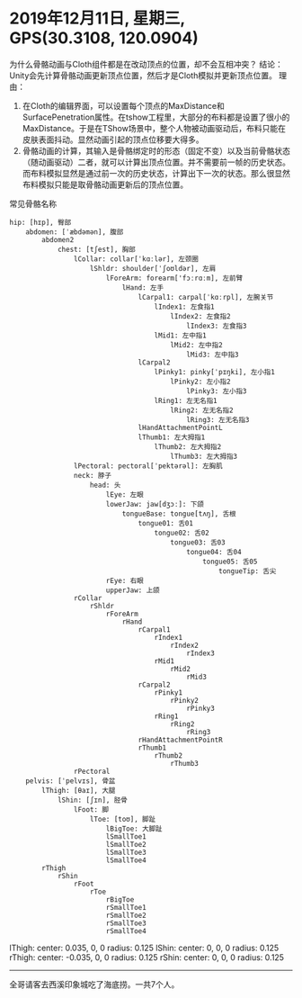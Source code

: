 # 2019年12月11日, 星期三, GPS(30.3108, 120.0904)

为什么骨骼动画与Cloth组件都是在改动顶点的位置，却不会互相冲突？
结论：Unity会先计算骨骼动画更新顶点位置，然后才是Cloth模拟并更新顶点位置。
理由：

1. 在Cloth的编辑界面，可以设置每个顶点的MaxDistance和SurfacePenetration属性。在tshow工程里，大部分的布料都是设置了很小的MaxDistance。于是在TShow场景中，整个人物被动画驱动后，布料只能在皮肤表面抖动。显然动画引起的顶点位移要大得多。
2. 骨骼动画的计算，其输入是骨骼绑定时的形态（固定不变）以及当前骨骼状态（随动画驱动）二者，就可以计算出顶点位置。并不需要前一帧的历史状态。而布料模拟显然是通过前一次的历史状态，计算出下一次的状态。那么很显然布料模拟只能是取骨骼动画更新后的顶点位置。

常见骨骼名称

```text
hip: [hɪp], 臀部
    abdomen: [ˈæbdəmən], 腹部
        abdomen2
            chest: [tʃest], 胸部
                lCollar: collar[ˈkɑːlər], 左颈圈
                    lShldr: shoulder[ˈʃoʊldər], 左肩
                        lForeArm: forearm['fɔːrɑːm], 左前臂
                            lHand: 左手
                                lCarpal1: carpal[ˈkɑːrpl], 左腕关节
                                    lIndex1: 左食指1
                                        lIndex2: 左食指2
                                            lIndex3: 左食指3
                                    lMid1: 左中指1
                                        lMid2: 左中指2
                                            lMid3: 左中指3
                                lCarpal2
                                    lPinky1: pinky[ˈpɪŋki], 左小指1
                                        lPinky2: 左小指2
                                            lPinky3: 左小指3
                                    lRing1: 左无名指1
                                        lRing2: 左无名指2
                                            lRing3: 左无名指3
                                lHandAttachmentPointL
                                lThumb1: 左大拇指1
                                    lThumb2: 左大拇指2
                                        lThumb3: 左大拇指3
                lPectoral: pectoral[ˈpektərəl]: 左胸肌
                neck: 脖子
                    head: 头
                        lEye: 左眼
                        lowerJaw: jaw[dʒɔː]: 下颌
                            tongueBase: tongue[tʌŋ], 舌根
                                tongue01: 舌01
                                    tongue02: 舌02
                                        tongue03: 舌03
                                            tongue04: 舌04
                                                tongue05: 舌05
                                                    tongueTip: 舌尖
                        rEye: 右眼
                        upperJaw: 上颌
                rCollar
                    rShldr
                        rForeArm
                            rHand
                                rCarpal1
                                    rIndex1
                                        rIndex2
                                            rIndex3
                                    rMid1
                                        rMid2
                                            rMid3
                                rCarpal2
                                    rPinky1
                                        rPinky2
                                            rPinky3
                                    rRing1
                                        rRing2
                                            rRing3
                                rHandAttachmentPointR
                                rThumb1
                                    rThumb2
                                        rThumb3
                rPectoral
    pelvis: [ˈpelvɪs], 骨盆
        lThigh: [θaɪ], 大腿
            lShin: [ʃɪn], 胫骨
                lFoot: 脚
                    lToe: [toʊ], 脚趾
                        lBigToe: 大脚趾
                        lSmallToe1
                        lSmallToe2
                        lSmallToe3
                        lSmallToe4
        rThigh
            rShin
                rFoot
                    rToe
                        rBigToe
                        rSmallToe1
                        rSmallToe2
                        rSmallToe3
                        rSmallToe4
```

lThigh:
    center: 0.035, 0, 0
    radius: 0.125
lShin:
    center: 0, 0, 0
    radius: 0.125
rThigh:
    center: -0.035, 0, 0
    radius: 0.125
rShin:
    center: 0, 0, 0
    radius: 0.125

----

全哥请客去西溪印象城吃了海底捞。一共7个人。
